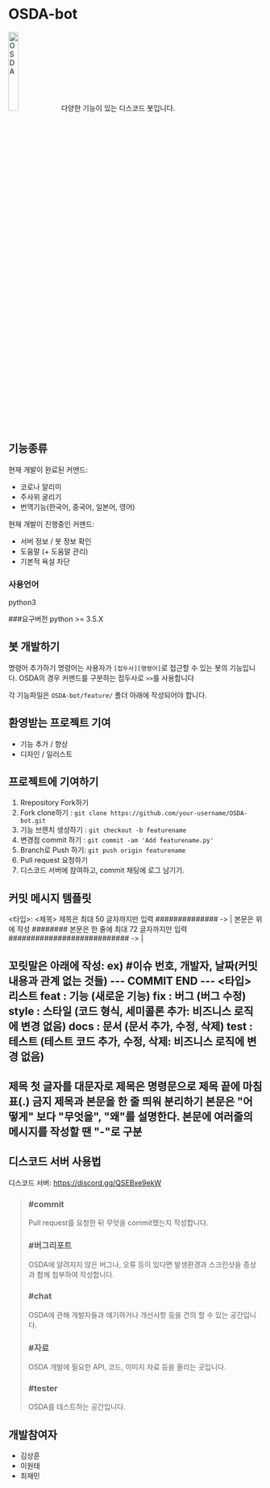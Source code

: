 # OSDA-bot
<img src="https://user-images.githubusercontent.com/52783067/102687162-86102300-4230-11eb-903c-cae5d68adb0e.png" width="20%" height="20%" title="LOGO" alt="OSDA">
다양한 기능이 있는 디스코드 봇입니다.

## 기능종류

현재 개발이 완료된 커맨드:
- 코로나 알리미
- 주사위 굴리기
- 번역기능(한국어, 중국어, 일본어, 영어)

현재 개발이 진행중인 커맨드:
- 서버 정보 / 봇 정보 확인
- 도움말 (+ 도움말 관리)
- 기본적 욕설 차단

### 사용언어
python3

###요구버전
python >= 3.5.X

## 봇 개발하기
명령어 추가하기
명령어는 사용자가 `[접두사][명령어]`로 접근할 수 있는 봇의 기능입니다.
OSDA의 경우 커맨드를 구분하는 접두사로 `>>`를 사용합니다

각 기능파일은 `OSDA-bot/feature/` 폴더 아래에 작성되어야 합니다.

## 환영받는 프로젝트 기여
- 기능 추가 / 향상
- 디자인 / 일러스트

## 프로젝트에 기여하기
1. Rrepository Fork하기
2. Fork clone하기 : `git clone https://github.com/your-username/OSDA-bot.git`
3. 기능 브랜치 생성하기 : `git checkout -b featurename`
4. 변경점 commit 하기 : `git commit -am 'Add featurename.py'`
5. Branch로 Push 하기: `git push origin featurename`
6. Pull request 요청하기
7. 디스코드 서버에 참여하고, commit 채팅에 로그 남기기.

## 커밋 메시지 템플릿

<타입>: <제목>
제목은 최대 50 글자까지만 입력 ############## -> |
본문은 위에 작성
######## 본문은 한 줄에 최대 72 글자까지만 입력 ########################### -> |

꼬릿말은 아래에 작성: ex) #이슈 번호, 개발자, 날짜(커밋 내용과 관계 없는 것들)
--- COMMIT END ---
<타입> 리스트
feat : 기능 (새로운 기능)
fix : 버그 (버그 수정)
style : 스타일 (코드 형식, 세미콜론 추가: 비즈니스 로직에 변경 없음)
docs : 문서 (문서 추가, 수정, 삭제)
test : 테스트 (테스트 코드 추가, 수정, 삭제: 비즈니스 로직에 변경 없음)
------------------
제목 첫 글자를 대문자로
제목은 명령문으로
제목 끝에 마침표(.) 금지
제목과 본문을 한 줄 띄워 분리하기
본문은 "어떻게" 보다 "무엇을", "왜"를 설명한다.
본문에 여러줄의 메시지를 작성할 땐 "-"로 구분
------------------

## 디스코드 서버 사용법
디스코드 서버: https://discord.gg/QSEBxe9ekW
> ### #commit
> Pull request를 요청한 뒤 무엇을 commit했는지 작성합니다.
> ### #버그리포트
> OSDA에 알려지지 않은 버그나, 오류 등이 있다면 발생환경과 스크린샷을 증상과 함께 첨부하여 작성합니다.
> ### #chat
> OSDA에 관해 개발자들과 얘기하거나 개선사항 등을 건의 할 수 있는 공간입니다.
> ### #자료
> OSDA 개발에 필요한 API, 코드, 이미지 자료 등을 올리는 곳입니다.
> ### #tester
> OSDA를 테스트하는 공간입니다.

## 개발참여자
- 김상훈
- 이원태
- 최재민
